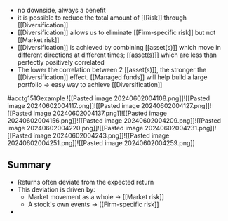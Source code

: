 - no downside, always a benefit
- it is possible to reduce the total amount of [[Risk]] through [[Diversification]]
- [[Diversification]] allows us to eliminate [[Firm-specific risk]] but not [[Market risk]]
- [[Diversification]] is achieved by combining [[asset(s)]] which move in different directions at different times; [[asset(s)]] which are less than perfectly positively correlated
- The lower the correlation between 2 [[asset(s)]], the stronger the [[Diversification]] effect.
[[Managed funds]] will help build a large portfolio $\rightarrow$ easy way to achieve [[Diversification]]

#acctg151Gexample ![[Pasted image 20240602004108.png]]![[Pasted image 20240602004117.png]]![[Pasted image 20240602004127.png]]![[Pasted image 20240602004137.png]]![[Pasted image 20240602004156.png]]![[Pasted image 20240602004209.png]]![[Pasted image 20240602004220.png]]![[Pasted image 20240602004231.png]]![[Pasted image 20240602004243.png]]![[Pasted image 20240602004251.png]]![[Pasted image 20240602004259.png]]
## Summary
- Returns often deviate from the expected return
- This deviation is driven by:
	- Market movement as a whole $\rightarrow$ [[Market risk]]
	- A stock's own events $\rightarrow$ [[Firm-specific risk]]
- 
